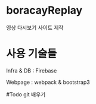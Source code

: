 # boracayReplay
영상 다시보기 사이트 제작

# 사용 기술들

Infra & DB : Firebase

Webpage : webpack & bootstrap3 

#Todo
git 배우기
